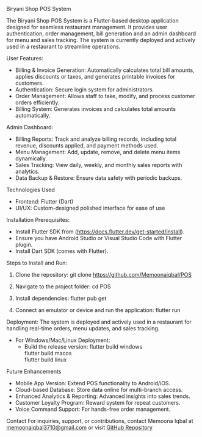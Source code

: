 Biryani Shop POS System

The Biryani Shop POS System is a Flutter-based desktop application designed for seamless restaurant management. It provides user authentication, order management, bill generation and an admin dashboard for menu and sales tracking. The system is currently deployed and actively used in a restaurant to streamline operations.

User Features:
- Billing & Invoice Generation: Automatically calculates total bill amounts, applies discounts or taxes, and generates printable invoices for customers.
- Authentication: Secure login system for administrators.
- Order Management: Allows staff to take, modify, and process customer orders efficiently.
- Billing System: Generates invoices and calculates total amounts automatically.

Admin Dashboard:
- Billing Reports: Track and analyze billing records, including total revenue, discounts applied, and payment methods used.
- Menu Management: Add, update, remove, and delete menu items dynamically.
- Sales Tracking: View daily, weekly, and monthly sales reports with analytics.
- Data Backup & Restore: Ensure data safety with periodic backups.

Technologies Used
- Frontend: Flutter (Dart)
- UI/UX: Custom-designed polished interface for ease of use

Installation
Prerequisites:
- Install Flutter SDK from (https://docs.flutter.dev/get-started/install).
- Ensure you have Android Studio or Visual Studio Code with Flutter plugin.
- Install Dart SDK (comes with Flutter).

Steps to Install and Run:
1. Clone the repository:
   git clone https://github.com/Memoonaiqbal/POS
  
2. Navigate to the project folder:
   cd POS
3. Install dependencies:
   flutter pub get

4. Connect an emulator or device and run the application:
   flutter run

Deployment:
The system is deployed and actively used in a restaurant for handling real-time orders, menu updates, and sales tracking. 
- For Windows/Mac/Linux Deployment:
  - Build the release version:
    flutter build windows  
    flutter build macos    
    flutter build linux    
  
Future Enhancements
- Mobile App Version: Extend POS functionality to Android/iOS.
- Cloud-based Database: Store data online for multi-branch access.
- Enhanced Analytics & Reporting: Advanced insights into sales trends.
- Customer Loyalty Program: Reward system for repeat customers.
- Voice Command Support: For hands-free order management.

Contact
For inquiries, support, or contributions, contact Memoona Iqbal at memoonaiqbal3710@gmail.com or visit [GitHub Repository](https://github.com/Memoonaiqbal/POS)

